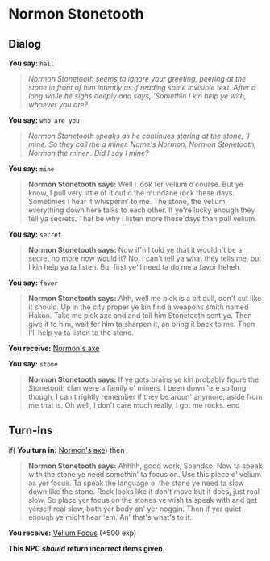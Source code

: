 # Normon Stonetooth


## Dialog

**You say:** `hail`



>*Normon Stonetooth seems to ignore your greeting, peering at the stone in front of him intently as if reading some invisible text. After a long while he sighs deeply and says, 'Somethin I kin help ye with, whoever you are?*

**You say:** `who are you`



>*Normon Stonetooth speaks as he continues staring at the stone, 'I mine. So they call me a miner. Name's Normon, Normon Stonetooth, Normon the miner.. Did I say I mine?*

**You say:** `mine`



>**Normon Stonetooth says:** Well I look fer velium o'course. But ye know, I pull very little of it out o the mundane rock these days. Sometimes I hear it whisperin' to me. The stone, the velium, everything down here talks to each other. If ye're lucky enough they tell ya secrets. That be why I listen more these days than pull velium.

**You say:** `secret`



>**Normon Stonetooth says:** Now if'n I told ye that it wouldn't be a secret no more now would it? No, I can't tell ya what they tells me, but I kin help ya ta listen. But first ye'll need ta do me a favor heheh.

**You say:** `favor`



>**Normon Stonetooth says:** Ahh, well me pick is a bit dull, don't cut like it should. Up in the city proper ye kin find a weapons smith named Hakon. Take me pick axe and and tell him Stonetooth sent ye. Then give it to him, wait fer him ta sharpen it, an bring it back to me. Then I'll help ya ta listen to the stone.


**You receive:**  [Normon's axe](/item/1690)

**You say:** `stone`



>**Normon Stonetooth says:** If ye gots brains ye kin probably figure the Stonetooth clan were a family o' miners. I been down 'ere so long though, I can't rightly remember if they be aroun' anymore, aside from me that is. Oh well, I don't care much really, I got me rocks.
end

## Turn-Ins





if( **You turn in:** [Normon's axe](/item/1691)) then 


>**Normon Stonetooth says:** Ahhhh, good work, Soandso. Now ta speak with the stone ye need somethin' ta focus on. Use this piece o' velium as yer focus. Ta speak the language o' the stone ye need ta slow down like the stone. Rock looks like it don't move but it does, just real slow. So place yer focus on the stones ye wish ta speak with and get yerself real slow, both yer body an' yer noggin. Then if yer quiet enough ye might hear 'em. An' that's what's to it.


 **You receive:**  [Velium Focus](/item/1692) (+500 exp)

**This NPC *should* return incorrect items given.**
